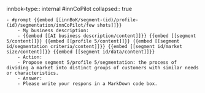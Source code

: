 innbok-type:: internal
#innCoPilot
collapsed:: true

	- #prompt {{embed [[innBoK/segment-(id)/profile-(id)/segmentation/innCoPilot/few shots]]}}
		- My business description:
		- {{embed [[AI business description/content]]}} {{embed [[segment 5/content]]}} {{embed [[profile 5/content]]}} {{embed [[segment id/segmentation criteria/content]]}} {{embed [[segment id/market size/content]]}} {{embed [[segment id/data/content]]}}
		- Action:
		- Propose segment 5/profile 5/segmentation: the process of dividing a market into distinct groups of customers with similar needs or characteristics.
		- Answer:
		- Please write your respons in a MarkDown code box.